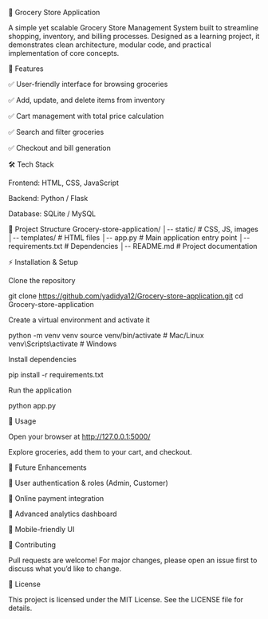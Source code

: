 🛒 Grocery Store Application

A simple yet scalable Grocery Store Management System built to streamline shopping, inventory, and billing processes.
Designed as a learning project, it demonstrates clean architecture, modular code, and practical implementation of core concepts.

🚀 Features

✅ User-friendly interface for browsing groceries

✅ Add, update, and delete items from inventory

✅ Cart management with total price calculation

✅ Search and filter groceries

✅ Checkout and bill generation

🛠️ Tech Stack

Frontend: HTML, CSS, JavaScript

Backend: Python / Flask

Database: SQLite / MySQL

📂 Project Structure
Grocery-store-application/
│-- static/           # CSS, JS, images
│-- templates/        # HTML files
│-- app.py            # Main application entry point
│-- requirements.txt  # Dependencies
│-- README.md         # Project documentation

⚡ Installation & Setup

Clone the repository

git clone https://github.com/yadidya12/Grocery-store-application.git
cd Grocery-store-application


Create a virtual environment and activate it

python -m venv venv
source venv/bin/activate   # Mac/Linux
venv\Scripts\activate      # Windows


Install dependencies

pip install -r requirements.txt


Run the application

python app.py

🎯 Usage

Open your browser at http://127.0.0.1:5000/

Explore groceries, add them to your cart, and checkout.

🌱 Future Enhancements

🔹 User authentication & roles (Admin, Customer)

🔹 Online payment integration

🔹 Advanced analytics dashboard

🔹 Mobile-friendly UI

🤝 Contributing

Pull requests are welcome! For major changes, please open an issue first to discuss what you’d like to change.

📜 License

This project is licensed under the MIT License.
See the LICENSE file for details.
